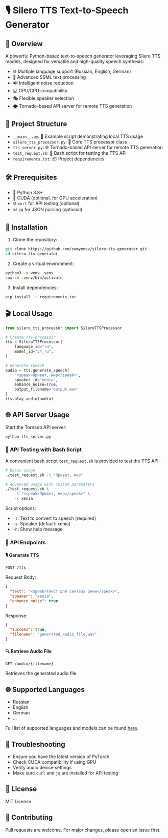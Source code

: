 # 🎙️ Silero TTS Text-to-Speech Generator

## 🌟 Overview

A powerful Python-based text-to-speech generator leveraging Silero TTS models, designed for versatile and high-quality speech synthesis:

- 🌐 Multiple language support (Russian, English, German)
- 📝 Advanced SSML text processing
- 🔊 Intelligent noise reduction
- 💻 GPU/CPU compatibility
- 🎭 Flexible speaker selection
- 🌪️ Tornado-based API server for remote TTS generation

## 📂 Project Structure

- `__main__.py`: 🚀 Example script demonstrating local TTS usage
- `silero_tts_processor.py`: 🧠 Core TTS processor class
- `tts_server.py`: 🌐 Tornado-based API server for remote TTS generation
- `test_request.sh`: 🧪 Bash script for testing the TTS API
- `requirements.txt`: 📦 Project dependencies

## 🛠️ Prerequisites

- 🐍 Python 3.8+
- 🚀 CUDA (optional, for GPU acceleration)
- 🌐 `curl` for API testing (optional)
- 📊 `jq` for JSON parsing (optional)

## 🚀 Installation

1. Clone the repository:

```bash
git clone https://github.com/semyenov/silero-tts-generator.git
cd silero-tts-generator
```

2. Create a virtual environment:

```bash
python3 -m venv .venv
source .venv/bin/activate
```

3. Install dependencies:

```bash
pip install -r requirements.txt
```

## 🎬 Local Usage

```python
from silero_tts_processor import SileroTTSProcessor

# Create TTS processor
tts = SileroTTSProcessor(
    language_id="ru",
    model_id="v4_ru",
)

# Generate speech
audio = tts.generate_speech(
    "<speak>Привет, мир</speak>",
    speaker_id="xenia",
    enhance_noise=True,
    output_filename="output.wav"
)
tts.play_audio(audio)
```

## 🌐 API Server Usage

Start the Tornado API server:

```bash
python tts_server.py
```

### 🧪 API Testing with Bash Script

A convenient bash script `test_request.sh` is provided to test the TTS API:

```bash
# Basic usage
./test_request.sh -t "Привет, мир"

# Advanced usage with custom parameters
./test_request.sh \
    -t "<speak>Привет, мир</speak>" \
    -s xenia
```

Script options:

- `-t`: Text to convert to speech (required)
- `-s`: Speaker (default: xenia)
- `-h`: Show help message

### 📄 API Endpoints

#### 🎙️ Generate TTS

`POST /tts`

Request Body:

```json
{
  "text": "<speak>Текст для синтеза речи</speak>",
  "speaker": "xenia",
  "enhance_noise": true
}
```

Response:

```json
{
  "success": true,
  "filename": "generated_audio_file.wav"
}
```

#### 🔍 Retrieve Audio File

`GET /audio/{filename}`

Retrieves the generated audio file.

## 🌐 Supported Languages

- Russian
- English
- German
- ...

Full list of supported languages and models
can be found [here](https://raw.githubusercontent.com/snakers4/silero-models/refs/heads/master/models.yml).

## 🔧 Troubleshooting

- Ensure you have the latest version of PyTorch
- Check CUDA compatibility if using GPU
- Verify audio device settings
- Make sure `curl` and `jq` are installed for API testing

## 📄 License

MIT License

## 🤝 Contributing

Pull requests are welcome. For major changes, please open an issue first.
